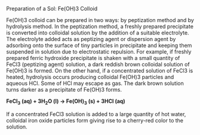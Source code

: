 Preparation of a Sol: Fe(OH)3 Colloid

Fe(OH)3 colloid can be prepared in two ways: by peptization method and by hydrolysis method. In the peptization method, a freshly prepared precipitate is converted into colloidal solution by the addition of a suitable electrolyte. The electrolyte added acts as peptizing agent or dispersion agent by adsorbing onto the surface of tiny particles in precipitate and keeping them suspended in solution due to electrostatic repulsion. For example, if freshly prepared ferric hydroxide precipitate is shaken with a small quantity of FeCl3 (peptizing agent) solution, a dark reddish brown colloidal solution of Fe(OH)3 is formed. On the other hand, if a concentrated solution of FeCl3 is heated, hydrolysis occurs producing colloidal Fe(OH)3 particles and aqueous HCl. Some of HCl may escape as gas. The dark brown solution turns darker as a precipitate of Fe(OH)3 forms.

**FeCl<sub>3</sub> (aq) + 3H<sub>2</sub>O (l) → Fe(OH)<sub>3</sub> (s) + 3HCl (aq)**

If a concentrated FeCl3 solution is added to a large quantity of hot water, colloidal iron oxide particles form giving rise to a cherry-red color to the solution.

